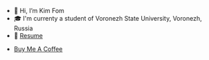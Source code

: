 - 👋 Hi, I’m Kim Fom
- 🎓 I'm currenty a student of Voronezh State University, Voronezh, Russia
- 📜 [Resume](https://temp.iamkimfom.live)



* [Buy Me A Coffee](https://www.buymeacoffee.com/kimfom01)


<!---
kimfom01/kimfom01 is a ✨ special ✨ repository because its `README.md` (this file) appears on your GitHub profile.
You can click the Preview link to take a look at your changes.
--->
